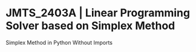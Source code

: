# JMTS_2403A | Linear Programming Solver based on Simplex Method
 
 Simplex Method in Python Without Imports
